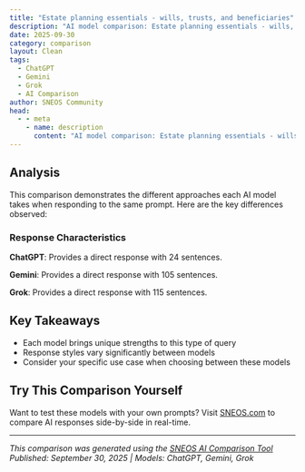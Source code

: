 ```yaml
---
title: "Estate planning essentials - wills, trusts, and beneficiaries"
description: "AI model comparison: Estate planning essentials - wills, trusts, and beneficiaries..."
date: 2025-09-30
category: comparison
layout: Clean
tags:
  - ChatGPT
  - Gemini
  - Grok
  - AI Comparison
author: SNEOS Community
head:
  - - meta
    - name: description
      content: "AI model comparison: Estate planning essentials - wills, trusts, and beneficiaries..."
---
```


<ChatComparison
  title="Estate planning essentials - wills, trusts, and beneficiaries"
  prompt="Estate planning essentials - wills, trusts, and beneficiaries"
  :responses='{"ChatGPT": "Certainly! Here\u0027s an overview of estate planning essentials, including wills, trusts, and beneficiaries:\n\n### 1. Wills\nA will is a legal document that outlines how your assets and properties will be distributed after your death. It can also name guardians for minor children and specify other wishes.\n\n**Key Points:**\n- **Purpose:** Distribute assets, name executors, appoint guardians.\n- **Advantages:** Clear instructions, relatively simple and inexpensive.\n- **Limitations:** Must go through probate (court-supervised process), which can be time-consuming and public.\n\n### 2. Trusts\nA trust is a legal arrangement where one party (the trustee) holds and manages assets for the benefit of another (the beneficiary). Trusts can be established during your lifetime or upon death.\n\n**Types:**\n- **Revocable Living Trust:** Can be altered or revoked during your lifetime. Helps avoid probate.\n- **Irrevocable Trust:** Cannot be changed once established. Often used for tax benefits and asset protection.\n\n**Benefits:**\n- Avoid probate\n- Maintain privacy\n- Provide ongoing management of assets\n- Protect assets from creditors\n\n### 3. Beneficiaries\nBeneficiary designations are instructions on who will receive certain assets, such as life insurance proceeds, retirement accounts, or payable-on-death bank accounts.\n\n**Key Points:**\n- **Direct transfer:** Avoids probate.\n- **Important to keep updated:** Changes in relationships (marriage, divorce) should prompt updating beneficiary designations.\n- **Overrides Wills:** Beneficiary designations generally take precedence over your will regarding those specific assets.\n\n---\n\n### Additional Tips for Estate Planning:\n- **Power of Attorney:** Assign someone to make financial or medical decisions if you become incapacitated.\n- **Healthcare Directive:** Specify your preferences for medical treatment and end-of-life care.\n- **Regular Reviews:** Update your estate plan regularly, especially after major life changes.\n- **Consult Professionals:** Estate laws can be complex and vary by jurisdiction; consult an estate planning attorney.\n\n---\n\nWould you like more detailed information on any of these topics or assistance creating an estate plan?", "Gemini": "Okay, let\u0027s break down the estate planning essentials: wills, trusts, and beneficiaries. These are the cornerstones of ensuring your assets are distributed according to your wishes after your death, and potentially also managed during your incapacity.\n\n**1. Wills: The Foundation of Estate Planning**\n\n* **What it is:** A legal document that outlines how you want your assets (property, money, investments, etc.) distributed after your death. Think of it as your instruction manual for your possessions.\n* **Key Components:**\n * **Beneficiaries:** The individuals or entities (e.g., charities) who will inherit your assets.\n * **Executor/Personal Representative:** The person you appoint to manage your estate, pay debts, and distribute assets according to your will.\n * **Guardian (if applicable):** If you have minor children, you name who you want to care for them.\n * **Specific Bequests:** Specific items or amounts of money you want to leave to particular people (e.g., \u0022I leave my antique watch to my son, John\u0022).\n * **Residuary Clause:** This covers everything *not* specifically mentioned. It states who gets the rest of your estate after debts, taxes, and specific bequests are paid.\n * **Powers and Authority:** Outlines the powers you grant to your Executor to manage your estate.\n* **Pros:**\n * Relatively simple and inexpensive to create (compared to trusts).\n * Allows you to name guardians for minor children.\n * Allows you to specify who gets what.\n* **Cons:**\n * **Probate:** Your will must go through probate court, a potentially lengthy and public process. Probate can involve court fees, legal fees, and delays in distributing assets to your beneficiaries. The complexity and length of probate vary by state.\n * **Public Record:** Wills become part of the public record during probate.\n * **Doesn\u0027t Avoid Estate Taxes (necessarily):** A will *can* incorporate tax planning strategies, but it doesn\u0027t automatically avoid estate taxes.\n * **Limited Protection During Incapacity:** A will only takes effect *after* death. It doesn\u0027t address what happens if you become incapacitated and unable to manage your affairs.\n* **Important Considerations:**\n * **State Laws:** Wills must comply with state laws regarding signing, witnessing, and notarization.\n * **Regular Review:** Update your will whenever there\u0027s a major life event (marriage, divorce, birth of a child, death of a beneficiary, significant change in assets).\n * **Intestacy:** If you die without a valid will (intestate), state law dictates how your assets will be distributed. This may not align with your wishes.\n\n**2. Trusts: A More Complex Tool**\n\n* **What it is:** A legal arrangement where you (the *grantor* or *settlor*) transfer assets to a *trustee*, who manages those assets for the benefit of designated *beneficiaries*. Trusts can be created during your lifetime (*living trusts*) or upon your death (through your will - *testamentary trusts*).\n* **Key Players:**\n * **Grantor/Settlor/Trustor:** The person creating the trust and transferring assets into it.\n * **Trustee:** The person or entity responsible for managing the trust assets according to the trust document. This can be you, a family member, a friend, or a professional trust company.\n * **Beneficiary:** The person or entity who will benefit from the trust assets. This can be you during your lifetime, and then your heirs after your death.\n* **Types of Trusts:**\n * **Revocable Living Trust:**\n * **Control:** You retain control over the assets during your lifetime. You can amend or revoke the trust.\n * **Probate Avoidance:** Assets held in the trust avoid probate.\n * **Incapacity Planning:** If you become incapacitated, the successor trustee you name can manage the trust assets without court intervention.\n * **Tax Implications:** Treated as part of your taxable estate. No immediate tax benefits.\n * **Irrevocable Trust:**\n * **Less Control:** Once created, it\u0027s very difficult (and often impossible) to change or revoke.\n * **Asset Protection:** Can offer protection from creditors in some situations (depending on state law and the type of irrevocable trust).\n * **Estate Tax Reduction:** Can be used to reduce estate taxes by removing assets from your taxable estate.\n * **Special Needs Trusts:** Used to provide for a disabled beneficiary without jeopardizing their eligibility for government benefits.\n * **Testamentary Trust:** Created through your will and only comes into existence after your death.\n * **Doesn\u0027t Avoid Probate:** Since it\u0027s created by the will, it goes through probate.\n * **Useful for Minor Children or Spendthrifts:** Can be used to manage assets for beneficiaries who are not yet capable of managing their own finances (e.g., minor children, or individuals with spending problems).\n* **Pros:**\n * **Probate Avoidance (Living Trusts):** Saves time, money, and keeps your affairs private.\n * **Incapacity Planning:** Provides for management of your assets if you become unable to do so.\n * **Control Over Asset Distribution:** You can specify *when* and *how* your beneficiaries receive assets (e.g., staggered distributions, funds for education, etc.).\n * **Asset Protection (Irrevocable Trusts):** Potential protection from creditors and lawsuits.\n * **Estate Tax Planning (Irrevocable Trusts):** May help reduce estate taxes.\n * **Special Needs Planning:** Preserves government benefits for disabled beneficiaries.\n* **Cons:**\n * **More Complex and Expensive:** More complicated to set up than a will and typically requires attorney assistance.\n * **Funding the Trust:** You must actively transfer assets into the trust for it to be effective. This can involve retitling property, changing beneficiary designations, etc.\n * **Ongoing Administration:** Requires ongoing management by the trustee.\n * **Irrevocable Trusts are Difficult to Change:** Losing control can be a drawback.\n* **Important Considerations:**\n * **Trustee Selection:** Choose a trustee who is trustworthy, responsible, and capable of managing the assets. Consider a professional trustee if your situation is complex or if you don\u0027t have a suitable individual.\n * **Trust Document:** The trust document must be carefully drafted to reflect your wishes and comply with state law.\n * **Funding:** Make sure to properly fund the trust by transferring ownership of assets.\n\n**3. Beneficiaries: The Recipients**\n\n* **Who They Are:** The individuals, entities (charities, organizations), or even trusts who will receive assets from your will, trust, retirement accounts, life insurance policies, and other accounts.\n* **Importance of Designation:**\n * **Overriding Wills and Trusts:** Beneficiary designations on certain accounts (e.g., retirement accounts, life insurance) *override* what\u0027s stated in your will or trust. This is crucial!\n * **Direct Transfer:** Assets with beneficiary designations typically transfer directly to the beneficiaries without going through probate.\n* **Types of Beneficiary Designations:**\n * **Primary Beneficiary:** The first person or entity to receive the assets.\n * **Contingent Beneficiary:** The backup beneficiary who receives the assets if the primary beneficiary is deceased or unable to inherit.\n* **Common Mistakes:**\n * **Failing to Name Beneficiaries:** If you don\u0027t name a beneficiary, the assets may go to your estate and be subject to probate.\n * **Outdated Beneficiary Designations:** Failing to update beneficiary designations after major life events (marriage, divorce, death). For example, your ex-spouse could inherit if they are still listed as the beneficiary.\n * **Naming a Minor Child Directly:** A minor cannot directly inherit assets. You should consider naming a trust for their benefit or designating a custodian under the Uniform Transfers to Minors Act (UTMA).\n * **Not Coordinating with Your Estate Plan:** Beneficiary designations should align with your overall estate plan to avoid unintended consequences.\n* **Best Practices:**\n * **Review Regularly:** Review beneficiary designations at least annually, and after any significant life event.\n * **Name Contingent Beneficiaries:** Always have a backup plan.\n * **Coordinate with Your Attorney:** Work with an estate planning attorney to ensure your beneficiary designations are consistent with your overall plan.\n * **Consider Tax Implications:** Beneficiary designations can have tax consequences. Consult with a tax advisor.\n * **Keep Records:** Keep copies of your beneficiary designation forms in a safe place and inform your executor or trustee of their location.\n\n**Key Takeaways:**\n\n* **Estate planning is not just for the wealthy.** Everyone needs a basic plan to ensure their wishes are carried out.\n* **A will is a good starting point, but a trust may be more appropriate for complex situations.**\n* **Beneficiary designations are crucial and should be reviewed regularly.**\n* **Seek professional advice from an estate planning attorney and a financial advisor.** They can help you create a customized plan that meets your specific needs and goals.\n* **Don\u0027t procrastinate!** Estate planning is something you should do sooner rather than later. Life is unpredictable.\n\n**Disclaimer:** This information is for general educational purposes only and does not constitute legal or financial advice. You should consult with qualified professionals for advice tailored to your specific situation. Laws vary by state, so local expertise is important.\n", "Grok": "Estate planning is a critical process to ensure that your assets are distributed according to your wishes after your death, while minimizing taxes, legal fees, and family disputes. The essentials of estate planning include wills, trusts, and beneficiaries. Below, I\u2019ll break down each component and explain their importance, along with key considerations.\n\n---\n\n### **1. Wills**\nA will is a legal document that specifies how your assets (property, money, and personal belongings) should be distributed after your death. It also allows you to name guardians for minor children and an executor to manage the distribution process.\n\n#### **Key Features of a Will:**\n- **Asset Distribution:** Directs who inherits your property and in what proportions.\n- **Guardianship:** Names a guardian for minor children if both parents are deceased.\n- **Executor Appointment:** Designates a trusted person to carry out the terms of the will.\n- **Specific Bequests:** Allows you to leave specific items (e.g., jewelry, heirlooms) to particular individuals.\n\n#### **Why You Need a Will:**\n- Without a will, your estate is distributed according to state intestacy laws, which may not align with your wishes.\n- It reduces the likelihood of family disputes over inheritance.\n- Ensures your children are cared for by someone you trust.\n\n#### **Considerations for Creating a Will:**\n- **Legal Requirements:** Must be written, signed, and witnessed (requirements vary by state or country). Some jurisdictions require notarization.\n- **Updates:** Review and update your will after major life events (marriage, divorce, birth of a child, etc.).\n- **Professional Help:** While DIY wills are an option, consulting an estate planning attorney ensures the document is legally sound and tailored to your needs.\n\n---\n\n### **2. Trusts**\nA trust is a legal arrangement where a trustee holds and manages assets on behalf of beneficiaries. Trusts can be used to avoid probate (the legal process of validating a will), reduce estate taxes, and provide for loved ones with specific conditions or over time.\n\n#### **Types of Trusts:**\n- **Revocable Living Trust:** You retain control of the assets during your lifetime and can modify or revoke the trust. It avoids probate and ensures privacy since it doesn\u2019t go through public court records.\n- **Irrevocable Trust:** Cannot be changed once established. Often used for tax benefits or asset protection (e.g., shielding assets from creditors or lawsuits).\n- **Testamentary Trust:** Created through a will and takes effect after your death. Useful for managing inheritances for minors or beneficiaries with special needs.\n- **Special Needs Trust:** Provides for a disabled beneficiary without disqualifying them from government benefits like Medicaid.\n- **Charitable Trust:** Benefits a charity while potentially providing tax advantages to your estate.\n\n#### **Why You Might Need a Trust:**\n- **Probate Avoidance:** Assets in a trust bypass the often lengthy and costly probate process.\n- **Tax Planning:** Certain trusts can reduce estate taxes (especially for high-net-worth individuals).\n- **Control Over Distribution:** You can set conditions (e.g., beneficiaries receive funds at a certain age or for specific purposes like education).\n- **Privacy:** Unlike a will, trusts are not public documents in most cases.\n\n#### **Considerations for Setting Up a Trust:**\n- **Cost:** Trusts are more expensive to establish than a simple will, often requiring legal assistance.\n- **Funding the Trust:** You must transfer ownership of assets (e.g., real estate, bank accounts) into the trust for it to be effective.\n- **Trustee Selection:** Choose a reliable trustee (individual or institution) to manage the trust according to your wishes.\n\n---\n\n### **3. Beneficiaries**\nBeneficiaries are the individuals or entities (e.g., charities) who receive your assets after your death. Designating beneficiaries is a key part of estate planning and applies to wills, trusts, and certain accounts like life insurance or retirement plans.\n\n#### **Key Points About Beneficiaries:**\n- **Primary Beneficiaries:** The first in line to receive your assets.\n- **Contingent Beneficiaries:** Receive assets if the primary beneficiary predeceases you or cannot inherit.\n- **Direct Beneficiary Designations:** Many accounts (e.g., 401(k), IRA, life insurance) allow you to name beneficiaries directly, bypassing the will or trust. These designations often take precedence over instructions in a will.\n- **Minors as Beneficiaries:** If a beneficiary is a minor, consider setting up a trust or naming a custodian to manage the inheritance until they reach adulthood.\n\n#### **Why Beneficiary Designations Matter:**\n- Ensures assets go to the intended recipients.\n- Avoids delays in asset distribution since direct designations often bypass probate.\n- Prevents unintended consequences (e.g., an ex-spouse receiving assets if designations aren\u2019t updated after a divorce).\n\n#### **Considerations for Naming Beneficiaries:**\n- **Regular Updates:** Review and update beneficiary designations after life changes (marriage, divorce, death of a beneficiary).\n- **Clarity:** Clearly identify beneficiaries to avoid disputes (e.g., full names and relationships).\n- **Tax Implications:** Some inheritances (e.g., retirement accounts) may have tax consequences for beneficiaries. Consult a financial advisor for strategies to minimize tax burdens.\n\n---\n\n### **Additional Estate Planning Essentials**\nBeyond wills, trusts, and beneficiaries, consider these components for a comprehensive estate plan:\n\n1. **Power of Attorney (POA):**\n - Designates someone to make financial or legal decisions on your behalf if you become incapacitated.\n - Can be durable (remains in effect if you\u2019re incapacitated) or limited (for a specific purpose or time).\n\n2. **Advance Healthcare Directive (Living Will):**\n - Specifies your wishes for medical treatment if you\u2019re unable to communicate (e.g., life support, organ donation).\n - Often paired with a healthcare proxy (someone authorized to make medical decisions for you).\n\n3. **Estate Tax Planning:**\n - For larger estates, work with a professional to minimize federal or state estate taxes through gifting, trusts, or other strategies.\n - Note: As of 2023, the federal estate tax exemption is $12.92 million per individual (adjusted annually), but state laws vary.\n\n4. **Digital Assets:**\n - Include instructions for managing online accounts, cryptocurrencies, or digital files in your estate plan.\n - Provide access information (usernames, passwords) to a trusted individual or use a secure digital estate planning tool.\n\n5. **Letter of Intent:**\n - A non-binding document that explains your wishes or provides guidance to your executor or family (e.g., funeral preferences, reasons for certain decisions in your will).\n\n---\n\n### **Steps to Create an Estate Plan**\n1. **Assess Your Assets and Liabilities:** Make a list of everything you own (real estate, investments, personal property) and owe (debts, mortgages).\n2. **Define Your Goals:** Decide who should inherit your assets, who will care for your children, and any special conditions for distribution.\n3. **Consult Professionals:** Work with an estate planning attorney, financial advisor, and tax professional to create and review your plan.\n4. **Draft and Execute Documents:** Prepare your will, trusts, and other documents, ensuring they meet legal requirements.\n5. **Communicate with Family:** Inform loved ones about your plan (or at least where to find important documents) to avoid confusion later.\n6. **Store Documents Safely:** Keep originals in a secure location (e.g., safe deposit box) and provide copies to your executor or trustee.\n7. **Review Regularly:** Update your plan every 3-5 years or after major life events.\n\n---\n\n### **Common Mistakes to Avoid**\n- **Procrastinating:** Many people delay estate planning, leaving loved ones with legal and financial burdens.\n- **Not Updating Documents:** Failing to revise your will or beneficiary designations after life changes can lead to unintended outcomes.\n- **DIY Errors:** Online templates may not account for state-specific laws or complex family dynamics, leading to invalid documents.\n- **Ignoring Tax Implications:** Failing to plan for estate or inheritance taxes can reduce what beneficiaries receive.\n- **Overlooking Digital Assets:** Not addressing online accounts or digital property can create access issues for heirs.\n\n---\n\n### **Conclusion**\nEstate planning is not just for the wealthy\u2014it\u2019s for anyone who wants to protect their loved ones and ensure their wishes are honored. A well-crafted plan with a will, trusts (if needed), and clear beneficiary designations provides peace of mind and prevents unnecessary stress for your family. Start by evaluating your situation, consulting professionals, and taking action to secure your legacy. If you have specific circumstances (e.g., blended families, business ownership, or international assets), seek tailored advice to address those complexities."}' 
  published-date="22:46"
/>

## Analysis

This comparison demonstrates the different approaches each AI model takes when responding to the same prompt. Here are the key differences observed:

### Response Characteristics

**ChatGPT**: Provides a direct response with 24 sentences. 

**Gemini**: Provides a direct response with 105 sentences. 

**Grok**: Provides a direct response with 115 sentences. 

## Key Takeaways

- Each model brings unique strengths to this type of query
- Response styles vary significantly between models
- Consider your specific use case when choosing between these models

## Try This Comparison Yourself

Want to test these models with your own prompts? Visit [SNEOS.com](https://sneos.com) to compare AI responses side-by-side in real-time.

---

*This comparison was generated using the [SNEOS AI Comparison Tool](https://sneos.com)*
*Published: September 30, 2025 | Models: ChatGPT, Gemini, Grok*
